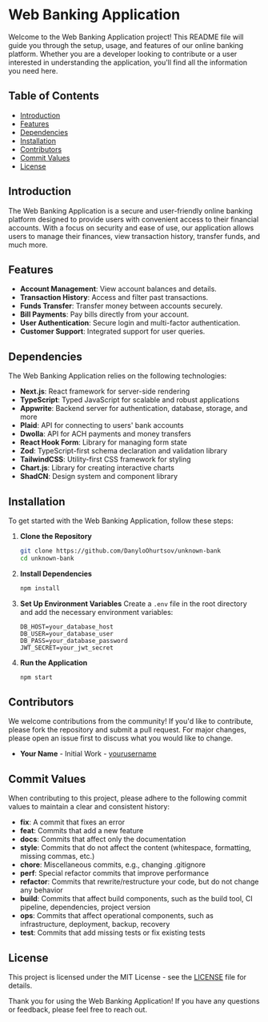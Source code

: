 # Web Banking Application

Welcome to the Web Banking Application project! This README file will guide you through the setup, usage, and features of our online banking platform. Whether you are a developer looking to contribute or a user interested in understanding the application, you'll find all the information you need here.

## Table of Contents

- [Introduction](#introduction)
- [Features](#features)
- [Dependencies](#dependencies)
- [Installation](#installation)
- [Contributors](#contributors)
- [Commit Values](#commit-values)
- [License](#license)

## Introduction

The Web Banking Application is a secure and user-friendly online banking platform designed to provide users with convenient access to their financial accounts. With a focus on security and ease of use, our application allows users to manage their finances, view transaction history, transfer funds, and much more.

## Features

- **Account Management**: View account balances and details.
- **Transaction History**: Access and filter past transactions.
- **Funds Transfer**: Transfer money between accounts securely.
- **Bill Payments**: Pay bills directly from your account.
- **User Authentication**: Secure login and multi-factor authentication.
- **Customer Support**: Integrated support for user queries.

## Dependencies

The Web Banking Application relies on the following technologies:
- **Next.js**: React framework for server-side rendering
- **TypeScript**: Typed JavaScript for scalable and robust applications
- **Appwrite**: Backend server for authentication, database, storage, and more
- **Plaid**: API for connecting to users' bank accounts
- **Dwolla**: API for ACH payments and money transfers
- **React Hook Form**: Library for managing form state
- **Zod**: TypeScript-first schema declaration and validation library
- **TailwindCSS**: Utility-first CSS framework for styling
- **Chart.js**: Library for creating interactive charts
- **ShadCN**: Design system and component library

## Installation

To get started with the Web Banking Application, follow these steps:

1. **Clone the Repository**
    ```bash
    git clone https://github.com/DanyloOhurtsov/unknown-bank
    cd unknown-bank
    ```

2. **Install Dependencies**
    ```bash
    npm install
    ```

3. **Set Up Environment Variables**
    Create a `.env` file in the root directory and add the necessary environment variables:
    ```
    DB_HOST=your_database_host
    DB_USER=your_database_user
    DB_PASS=your_database_password
    JWT_SECRET=your_jwt_secret
    ```

4. **Run the Application**
    ```bash
    npm start
    ```

## Contributors

We welcome contributions from the community! If you'd like to contribute, please fork the repository and submit a pull request. For major changes, please open an issue first to discuss what you would like to change.

- **Your Name** - Initial Work - [yourusername](https://github.com/yourusername)

## Commit Values

When contributing to this project, please adhere to the following commit values to maintain a clear and consistent history:

- **fix**: A commit that fixes an error
- **feat**: Commits that add a new feature
- **docs**: Commits that affect only the documentation
- **style**: Commits that do not affect the content (whitespace, formatting, missing commas, etc.)
- **chore**: Miscellaneous commits, e.g., changing .gitignore
- **perf**: Special refactor commits that improve performance
- **refactor**: Commits that rewrite/restructure your code, but do not change any behavior
- **build**: Commits that affect build components, such as the build tool, CI pipeline, dependencies, project version
- **ops**: Commits that affect operational components, such as infrastructure, deployment, backup, recovery
- **test**: Commits that add missing tests or fix existing tests

## License

This project is licensed under the MIT License - see the [LICENSE](https://github.com/DanyloOhurtsov/unknown-bank/blob/main/LICENSE.txt) file for details.

Thank you for using the Web Banking Application! If you have any questions or feedback, please feel free to reach out.
